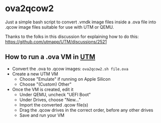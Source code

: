 # ova2qcow2

Just a simple bash script to convert .vmdk image files inside a .ova file into .qcow image files suitable for use with UTM or QEMU.

Thanks to the folks in this discussion for explaining how to do this: https://github.com/utmapp/UTM/discussions/2521

## How to run a .ova VM in [UTM]

- Convert the .ova to .qcow images: `ova2qcow2.sh file.ova`
- Create a new UTM VM
  - Choose "Emulate" if running on Apple Silicon
  - Choose "(Custom) Other"
- Once the VM is created, edit it
  - Under QEMU, uncheck "UEFI Boot"
  - Under Drives, choose "New..."
  - Import the converted .qcow file(s)
  - Drag the .qcow drives in the correct order, before any other drives
  - Save and run your VM


[UTM]: https://mac.getutm.app
